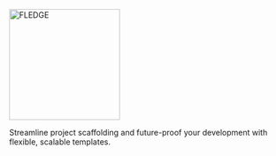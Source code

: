 <picture>
   <source media="(prefers-color-scheme: dark)" srcset="https://unpkg.com/fledge@latest/assets/fledge-white.svg">
   <img loading="lazy" src="https://unpkg.com/fledge@latest/assets/fledge-black.svg" width="auto" height="200px" alt="FLEDGE">
</picture>

<br>

Streamline project scaffolding and future-proof your development with flexible, scalable templates.




